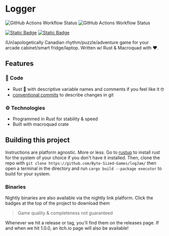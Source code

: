 # Logger

![GitHub Actions Workflow Status](https://img.shields.io/github/actions/workflow/status/Byte-Sized-Games/logJam/rust-linux.yml?style=for-the-badge&label=Linux%20Build)
![GitHub Actions Workflow Status](https://img.shields.io/github/actions/workflow/status/Byte-Sized-Games/logJam/rust-windows.yml?style=for-the-badge&label=Windows%20Build)

[![Static Badge](https://img.shields.io/badge/Nightly%20-%20Linux%20Build%20-%20purple?style=for-the-badge&logo=linux&logoColor=ffffff&logoSize=auto&labelColor=585858&color=8A2BE2)](https://nightly.link/Byte-Sized-Games/logJam/workflows/rust-linux/main/logger_nightly)
[![Static Badge](https://img.shields.io/badge/Nightly%20-%20Windows%20Build%20-%20blue?style=for-the-badge&logo=windows&logoColor=ffffff&logoSize=auto&labelColor=585858&color=357EC7)
](https://nightly.link/Byte-Sized-Games/logJam/workflows/rust-windows/main/logger_nightly)

(Un)apologetically Canadian rhythm/puzzle/adventure game for your arcade cabinet/smart fridge/laptop. Written w/ Rust & Macroquad with ❤️.

## Features

### 🦾 Code

- Rust 🦀 with descriptive variable names and comments if you feel like it 🤓
- [conventional commits](https://www.conventionalcommits.org/en/v1.0.0/) to describe changes in git
  
### ⚙️ Technologies

- Programmed in Rust for stability & speed
- Built with macroquad crate

## Building this project

Instructions are platform agnostic. More or less.
Go to [rustup](https://rustup.rs/) to install rust for the system of your choice if you don't have it installed.
Then, clone the repo with `git clone https://github.com/Byte-Sized-Games/logJam/` then open a terminal in the directory and run `cargo build --package executor` to build for your system.

### Binaries

Nightly binaries are also available via the nightly link platform. Click the badges at the top of the project to download them

> Game quality & completeness not guaranteed

Whenever we hit a release or tag, you'll find them on the releases page.
If and when we hit 1.0.0, an itch.io page will also be available!
